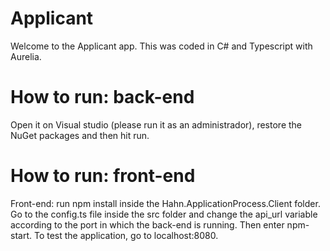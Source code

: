 # Applicant
  Welcome to the Applicant app. This was coded in C# and Typescript with Aurelia.
# How to run: back-end
  Open it on Visual studio (please run it as an administrador), restore the NuGet packages and then hit run.
# How to run: front-end
  Front-end: run npm install inside the Hahn.ApplicationProcess.Client folder. 
  Go to the config.ts file inside the src folder and change the api_url variable according to the port in which the back-end is running.
  Then enter npm-start. To test the application, go to localhost:8080.
  
